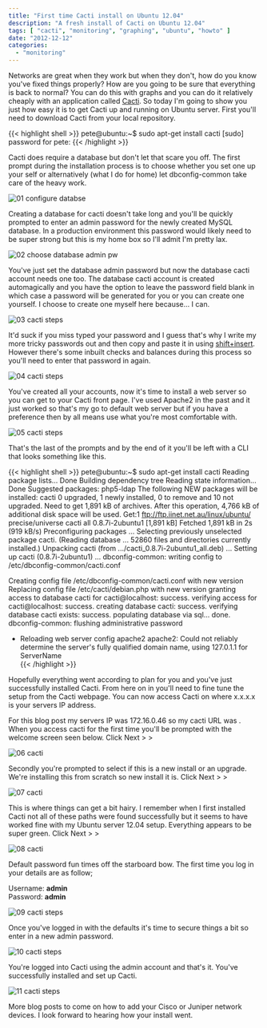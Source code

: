 ```yaml
---
title: "First time Cacti install on Ubuntu 12.04"
description: "A fresh install of Cacti on Ubuntu 12.04"
tags: [ "cacti", "monitoring", "graphing", "ubuntu", "howto" ]
date: "2012-12-12"
categories:
  - "monitoring"
---
```


Networks are great when they work but when they don't, how do you know you've fixed things properly? How are you going to be sure that everything is back to normal? You can do this with graphs and you can do it relatively cheaply with an application called [Cacti][3]. So today I'm going to show you just how easy it is to get Cacti up and running on Ubuntu server. First you'll need to download Cacti from your local repository.

{{< highlight shell >}}
pete@ubuntu:~$ sudo apt-get install cacti [sudo] password for pete:
{{< /highlight >}}

Cacti does require a database but don't let that scare you off. The first prompt during the installation process is to choose whether you set one up your self or alternatively (what I do for home) let dbconfig-common take care of the heavy work.

![01 configure databse][4]

Creating a database for cacti doesn't take long and you'll be quickly prompted to enter an admin password for the newly created MySQL database. In a production environment this password would likely need to be super strong but this is my home box so I'll admit I'm pretty lax.

![02 choose database admin pw][5]

You've just set the database admin password but now the database cacti account needs one too. The database cacti account is created automagically and you have the option to leave the password field blank in which case a password will be generated for you or you can create one yourself. I choose to create one myself here because… I can.

![03 cacti steps][6]

It'd suck if you miss typed your password and I guess that's why I write my more tricky passwords out and then copy and paste it in using [shift+insert][7]. However there's some inbuilt checks and balances during this process so you'll need to enter that password in again.

![04 cacti steps][8]

You've created all your accounts, now it's time to install a web server so you can get to your Cacti front page. I've used Apache2 in the past and it just worked so that's my go to default web server but if you have a preference then by all means use what you're most comfortable with.

![05 cacti steps][9]

That's the last of the prompts and by the end of it you'll be left with a CLI that looks something like this.

{{< highlight shell >}}
pete@ubuntu:~$ sudo apt-get install cacti
Reading package lists... Done
Building dependency tree
Reading state information... Done
Suggested packages:
  php5-ldap
The following NEW packages will be installed:
  cacti
0 upgraded, 1 newly installed, 0 to remove and 10 not upgraded.
Need to get 1,891 kB of archives.
After this operation, 4,766 kB of additional disk space will be used.
Get:1 ftp://ftp.iinet.net.au/linux/ubuntu/ precise/universe cacti all 0.8.7i-2ubuntu1 [1,891 kB]
Fetched 1,891 kB in 2s (919 kB/s)
Preconfiguring packages ...
Selecting previously unselected package cacti.
(Reading database ... 52860 files and directories currently installed.)
Unpacking cacti (from .../cacti_0.8.7i-2ubuntu1_all.deb) ...
Setting up cacti (0.8.7i-2ubuntu1) ...
dbconfig-common: writing config to /etc/dbconfig-common/cacti.conf

Creating config file /etc/dbconfig-common/cacti.conf with new version
Replacing config file /etc/cacti/debian.php with new version
granting access to database cacti for cacti@localhost: success.
verifying access for cacti@localhost: success.
creating database cacti: success.
verifying database cacti exists: success.
populating database via sql...  done.
dbconfig-common: flushing administrative password
 * Reloading web server config apache2
apache2: Could not reliably determine the server's fully qualified domain name, using 127.0.1.1 for ServerName  
{{< /highlight >}}

Hopefully everything went according to plan for you and you've just successfully installed Cacti. From here on in you'll need to fine tune the setup from the Cacti webpage. You can now access Cacti on  where x.x.x.x is your servers IP address.

For this blog post my servers IP was 172.16.0.46 so my cacti URL was . When you access cacti for the first time you'll be prompted with the welcome screen seen below. Click Next > >

![06 cacti][10]

Secondly you're prompted to select if this is a new install or an upgrade. We're installing this from scratch so new install it is. Click Next > >

![07 cacti][11]

This is where things can get a bit hairy. I remember when I first installed Cacti not all of these paths were found successfully but it seems to have worked fine with my Ubuntu server 12.04 setup. Everything appears to be super green. Click Next > >

![08 cacti][12]

Default password fun times off the starboard bow. The first time you log in your details are as follow;

Username: **admin**  
Password: **admin**

![09 cacti steps][13]

Once you've logged in with the defaults it's time to secure things a bit so enter in a new admin password.

![10 cacti steps][14]

You're logged into Cacti using the admin account and that's it. You've successfully installed and set up Cacti.

![11 cacti steps][15]

More blog posts to come on how to add your Cisco or Juniper network devices. I look forward to hearing how your install went.

[1]: http://blog.network2501.com/2012/12/12/first-time-cacti-install-on-ubuntu-12.04/#disqus_thread
[2]: http://blog.network2501.com/categories/monitoring
[3]: http://www.cacti.net/ "Cacti"
[4]: http://blog.network2501.com/images/01-configure-databse-768x337.png
[5]: http://blog.network2501.com/images/02-choose-database-admin-pw-768x337.png
[6]: http://blog.network2501.com/images/03-cacti-steps-768x336.png
[7]: http://network2501.com/bite/shift-into-gear/
[8]: http://blog.network2501.com/images/04-cacti-steps.png
[9]: http://blog.network2501.com/images/05-cacti-steps.png
[10]: http://blog.network2501.com/images/06-cacti.png
[11]: http://blog.network2501.com/images/07-cacti.png
[12]: http://blog.network2501.com/images/08-cacti-steps.png
[13]: http://blog.network2501.com/images/09-cacti-steps.png
[14]: http://blog.network2501.com/images/10-cacti-steps.png
[15]: http://blog.network2501.com/images/11-cacti-steps.png


